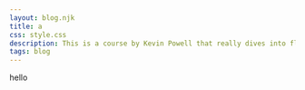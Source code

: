 ```yaml
---
layout: blog.njk
title: a
css: style.css
description: This is a course by Kevin Powell that really dives into flexbox.
tags: blog
---
```


hello